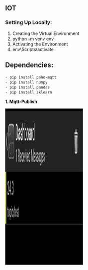 ## IOT

### Setting Up Locally:
1. Creating the Virtual Environment
2. python -m venv env
3. Activating the Environment
4. env\Scripts\activate

## Dependencies:
```
- pip install paho-mqtt
- pip install numpy
- pip install pandas
- pip install sklearn

```

**1. Mqtt-Publish**

<img src="Images/mqttscreenshot2.jpg" height="500px" width="250px">
